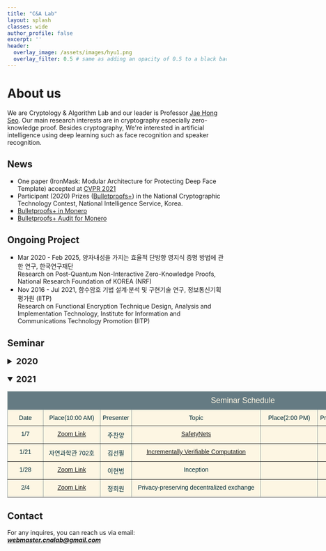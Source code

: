 ```yaml
---
title: "C&A Lab"
layout: splash
classes: wide
author_profile: false
excerpt: ''
header:
  overlay_image: /assets/images/hyu1.png
  overlay_filter: 0.5 # same as adding an opacity of 0.5 to a black background
---
```


# About us

We are Cryptology & Algorithm Lab and our leader is Professor [Jae Hong Seo](https://sites.google.com/site/jhsbhs/). Our main research interests are in cryptography especially zero-knowledge proof. Besides cryptography, We're interested in artificial intelligence using deep learning such as face recognition and speaker recognition.

## News

<ul type="square">
    <li>
        One paper (IronMask: Modular Architecture for Protecting Deep Face Template) accepted at <A href="http://cvpr2021.thecvf.com/">CVPR 2021</A>
    </li>
    <li>
        Participant (2020) Prizes (<A href="https://eprint.iacr.org/2020/735">Bulletproofs+</A>) in the National Cryptographic Technology Contest, National Intelligence Service, Korea.
    </li>
    <li>
        <A href="https://www.getmonero.org/2020/12/24/Bulletproofs+-in-Monero.html">Bulletproofs+ in Monero</A>
    </li>
    <li>
        <A href="https://twitter.com/monero/status/1349815249235537921?s=20">Bulletproofs+ Audit for Monero</A>
    </li>
</ul>    

## Ongoing Project

<ul type="square">
    <li>
        Mar 2020 - Feb 2025, 양자내성을 가지는 효율적 단방향 영지식 증명 방법에 관한 연구, 한국연구재단
        <br>
        Research on Post-Quantum Non-Interactive Zero-Knowledge Proofs, National Research Foundation of KOREA (NRF)
    </li>
    <li>
        Nov 2016 - Jul 2021, 함수암호 기법 설계·분석 및 구현기술 연구, 정보통신기획평가원 (IITP)
        <br>
        Research on Functional Encryption Technique Design, Analysis and Implementation Technology, Institute for Information and Communications Technology Promotion (IITP)
    </li>
</ul>    

## Seminar

<details>
    <summary style="font-size:1.2rem; font-weight:bold;">
        2020
    </summary>
        <style type="text/css">
    .tg  {border-collapse:collapse;border-color:#93a1a1;border-spacing:0;}
    .tg td{background-color:#fdf6e3;border-color:#93a1a1;border-style:solid;border-width:1px;color:#002b36;
      font-family:Arial, sans-serif;font-size:14px;overflow:hidden;padding:10px 5px;word-break:normal;}
    .tg th{background-color:#657b83;border-color:#93a1a1;border-style:solid;border-width:1px;color:#fdf6e3;
      font-family:Arial, sans-serif;font-size:14px;font-weight:normal;overflow:hidden;padding:10px 5px;word-break:normal;}
    .tg .tg-c3ow{border-color:inherit;text-align:center;vertical-align:top}
    .tg .tg-7jts{border-color:inherit;font-size:18px;text-align:center;vertical-align:top}
    </style>
    <table class="tg" style="undefined;table-layout: fixed; width: 1082px">
    <colgroup>
    <col style="width: 82px">
    <col style="width: 131px">
    <col style="width: 72px">
    <col style="width: 297px">
    <col style="width: 131px">
    <col style="width: 72px">
    <col style="width: 297px">
    </colgroup>
    <thead>
      <tr>
        <th class="tg-7jts" colspan="7">Seminar Schedule</th>
      </tr>
    </thead>
    <tbody>
      <tr>
        <td class="tg-c3ow">Date</td>
        <td class="tg-c3ow">Place(10:00 AM)</td>
        <td class="tg-c3ow">Presenter</td>
        <td class="tg-c3ow">Topic</td>
        <td class="tg-c3ow">Place(2:00 PM)</td>
        <td class="tg-c3ow">Presenter</td>
        <td class="tg-c3ow">Topic</td>
      </tr>
      <tr>
        <td class="tg-c3ow">6/25/2020</td>
        <td class="tg-c3ow"></td>
        <td class="tg-c3ow">N/A</td>
        <td class="tg-c3ow">N/A</td>
        <td class="tg-c3ow">자연과학관 702호</td>
        <td class="tg-c3ow">정희원</td>
          <td class="tg-c3ow"><A href="https://scalingbitcoin.org/papers/mimblewimble.pdf">Mimblewimble</A> &amp; <A href="https://eprint.iacr.org/2019/191.pdf">Zether</A></td>
      </tr>
      <tr>
        <td class="tg-c3ow">7/9/2020</td>
        <td class="tg-c3ow">자연과학관 702호</td>
        <td class="tg-c3ow">김선필</td>
        <td class="tg-c3ow">zkRollup</td>
        <td class="tg-c3ow">자연과학관 702호</td>
        <td class="tg-c3ow">주찬양</td>
          <td class="tg-c3ow"><A href="http://citeseerx.ist.psu.edu/viewdoc/download?doi=10.1.1.217.4200&rep=rep1&type=pdf">GKR</A></td>
      </tr>
      <tr>
        <td class="tg-c3ow">7/16/2020</td>
        <td class="tg-c3ow">자연과학관 702호</td>
        <td class="tg-c3ow">김동영</td>
          <td class="tg-c3ow">Interoperability(<A href="https://eprint.iacr.org/2020/433.pdf">zkrelay)</A></td>
        <td class="tg-c3ow">자연과학관 702호</td>
        <td class="tg-c3ow">이현범</td>
          <td class="tg-c3ow"><A href="https://eprint.iacr.org/2019/099.pdf">Sonic</A></td>
      </tr>
      <tr>
        <td class="tg-c3ow">7/23/2020</td>
        <td class="tg-c3ow">자연과학관 702호</td>
        <td class="tg-c3ow">김동영</td>
          <td class="tg-c3ow">Interoperability(<A href="https://eprint.iacr.org/2018/1239.pdf">Proof-of-Stake Sidechains</A>)</td>
        <td class="tg-c3ow">자연과학관 702호</td>
        <td class="tg-c3ow">정희원</td>
          <td class="tg-c3ow">Interoperability (<A href="https://arxiv.org/pdf/2002.01847.pdf">Zendoo</A>+alpha)</td>
      </tr>
      <tr>
        <td class="tg-c3ow">7/30/2020</td>
        <td class="tg-c3ow">자연과학관 702호</td>
        <td class="tg-c3ow">서재홍</td>
        <td class="tg-c3ow">Inception</td>
        <td class="tg-c3ow"></td>
        <td class="tg-c3ow">N/A</td>
        <td class="tg-c3ow">N/A</td>
      </tr>
      <tr>
        <td class="tg-c3ow">8/6/2020</td>
        <td class="tg-c3ow">자연과학관 702호</td>
        <td class="tg-c3ow">김동우</td>
          <td class="tg-c3ow"><A href="https://eprint.iacr.org/2019/142.pdf">LegoSNARK</A></td>
        <td class="tg-c3ow">자연과학관 702호</td>
        <td class="tg-c3ow">이현범</td>
          <td class="tg-c3ow"><A href="https://eprint.iacr.org/2019/1229.pdf">Supersonic</A></td>
      </tr>
      <tr>
        <td class="tg-c3ow">8/13/2020</td>
        <td class="tg-c3ow">자연과학관 702호</td>
        <td class="tg-c3ow">김지승</td>
          <td class="tg-c3ow"><A href="https://eprint.iacr.org/2018/601.pdf">VDF</A></td>
        <td class="tg-c3ow">자연과학관 702호</td>
        <td class="tg-c3ow">김선필</td>
          <td class="tg-c3ow"><A href="https://eprint.iacr.org/2019/953.pdf">Plonk</A></td>
      </tr>
      <tr>
        <td class="tg-c3ow">10/19/2020</td>
        <td class="tg-c3ow"></td>
        <td class="tg-c3ow">N/A</td>
        <td class="tg-c3ow">N/A</td>
        <td class="tg-c3ow">자연과학관 751호</td>
        <td class="tg-c3ow">주찬양</td>
          <td class="tg-c3ow"><A href="https://eprint.iacr.org/2019/1482.pdf">Virgo</A></td>
      </tr>
      <tr>
        <td class="tg-c3ow">10/26/2020</td>
        <td class="tg-c3ow">자연과학관 751호</td>
        <td class="tg-c3ow">손용하</td>
          <td class="tg-c3ow"><A href="https://eprint.iacr.org/2018/1188.pdf">Accumulator</A></td>
        <td class="tg-c3ow">자연과학관 751호</td>
        <td class="tg-c3ow">김창진</td>
          <td class="tg-c3ow"><A href="https://eprint.iacr.org/2016/260.pdf">Groth16</A></td>
      </tr>
      <tr>
        <td class="tg-c3ow">11/5/2020</td>
        <td class="tg-c3ow"></td>
        <td class="tg-c3ow">N/A</td>
        <td class="tg-c3ow">N/A</td>
        <td class="tg-c3ow">자연과학관 746호</td>
        <td class="tg-c3ow">김창진</td>
          <td class="tg-c3ow"><A href="https://eprint.iacr.org/2016/260.pdf">Groth16</A></td>
      </tr>
      <tr>
        <td class="tg-c3ow">11/9/2020</td>
        <td class="tg-c3ow">자연과학관 751호</td>
        <td class="tg-c3ow">김선필</td>
          <td class="tg-c3ow"><A href="https://eprint.iacr.org/2019/1177.pdf">Inner Pairing Product</A></td>
        <td class="tg-c3ow">자연과학관 751호</td>
        <td class="tg-c3ow">이현범</td>
          <td class="tg-c3ow"><A href="https://eprint.iacr.org/2020/1274.pdf">Dory</A> &amp; <A href="https://eprint.iacr.org/2020/1275.pdf">Kopis</A></td>
      </tr>
      <tr>
        <td class="tg-c3ow">11/16/2020</td>
        <td class="tg-c3ow">자연과학관 751호</td>
        <td class="tg-c3ow">이현범</td>
        <td class="tg-c3ow"><A href="https://eprint.iacr.org/2020/1274.pdf">Dory</A> &amp; <A href="https://eprint.iacr.org/2020/1275.pdf">Kopis</A></td>
        <td class="tg-c3ow">자연과학관 751호</td>
        <td class="tg-c3ow">김동우</td>
        <td class="tg-c3ow">Verifiable Computation on Encrypted Data</td>
      </tr>
      <tr>
        <td class="tg-c3ow">11/19/2020</td>
        <td class="tg-c3ow"></td>
        <td class="tg-c3ow">N/A</td>
        <td class="tg-c3ow">N/A</td>
        <td class="tg-c3ow">자연과학관 751호</td>
        <td class="tg-c3ow">김지승</td>
        <td class="tg-c3ow">Cryptanalysis of LPN</td>
      </tr>
      <tr>
        <td class="tg-c3ow">12/10/2020</td>
        <td class="tg-c3ow"></td>
        <td class="tg-c3ow">N/A</td>
        <td class="tg-c3ow">N/A</td>
        <td class="tg-c3ow">자연과학관 751호</td>
        <td class="tg-c3ow">김선필</td>
        <td class="tg-c3ow"><A href="https://eprint.iacr.org/2020/1274.pdf">Dory</A></td>
      </tr>
      <tr>
        <td class="tg-c3ow">12/24/2020</td>
        <td class="tg-c3ow"></td>
        <td class="tg-c3ow">N/A</td>
        <td class="tg-c3ow">N/A</td>
        <td class="tg-c3ow">자연과학관 751호</td>
        <td class="tg-c3ow">서재홍</td>
        <td class="tg-c3ow"><A href="https://eprint.iacr.org/2020/1274.pdf">Dory</A> &amp; Inception</td>
      </tr>
      <tr>
        <td class="tg-c3ow">1/7/2021</td>
        <td class="tg-c3ow"><A href="https://zoom.us/j/91625915128#success">Zoom Link</A></td>
        <td class="tg-c3ow">주찬양</td>
        <td class="tg-c3ow"><A href="https://papers.nips.cc/paper/2017/file/6048ff4e8cb07aa60b6777b6f7384d52-Paper.pdf">SafetyNets</A></td>
         <td class="tg-c3ow"></td>
        <td class="tg-c3ow">N/A</td>
        <td class="tg-c3ow">N/A</td>
      </tr>
      <tr>
        <td class="tg-c3ow">1/21/2021</td>
        <td class="tg-c3ow">자연과학관 702호</td>
        <td class="tg-c3ow">김선필</td>
        <td class="tg-c3ow"><A href="https://iacr.org/archive/tcc2008/49480001/49480001.pdf">Incrementally Verifiable Computation</A></td>
        <td class="tg-c3ow"></td>
        <td class="tg-c3ow">N/A</td>
        <td class="tg-c3ow">N/A</td>
      </tr>  
      <tr>
        <td class="tg-c3ow">1/28/2021</td>
        <td class="tg-c3ow">TBD</td>
        <td class="tg-c3ow">이현범</td>
        <td class="tg-c3ow">TBD</td>
        <td class="tg-c3ow"></td>
        <td class="tg-c3ow">N/A</td>
        <td class="tg-c3ow">N/A</td>
      </tr>  
    </tbody>
    </table>

</details>

<br>

<details open>
    <summary style="font-size:1.2rem; font-weight:bold;">
        2021
    </summary>
        <style type="text/css">
    .tg  {border-collapse:collapse;border-color:#93a1a1;border-spacing:0;}
    .tg td{background-color:#fdf6e3;border-color:#93a1a1;border-style:solid;border-width:1px;color:#002b36;
      font-family:Arial, sans-serif;font-size:14px;overflow:hidden;padding:10px 5px;word-break:normal;}
    .tg th{background-color:#657b83;border-color:#93a1a1;border-style:solid;border-width:1px;color:#fdf6e3;
      font-family:Arial, sans-serif;font-size:14px;font-weight:normal;overflow:hidden;padding:10px 5px;word-break:normal;}
    .tg .tg-c3ow{border-color:inherit;text-align:center;vertical-align:top}
    .tg .tg-7jts{border-color:inherit;font-size:18px;text-align:center;vertical-align:top}
    </style>
    <table class="tg" style="undefined;table-layout: fixed; width: 1082px">
    <colgroup>
    <col style="width: 82px">
    <col style="width: 131px">
    <col style="width: 72px">
    <col style="width: 297px">
    <col style="width: 131px">
    <col style="width: 72px">
    <col style="width: 297px">
    </colgroup>
    <thead>
      <tr>
        <th class="tg-7jts" colspan="7">Seminar Schedule</th>
      </tr>
    </thead>
    <tbody>
      <tr>
        <td class="tg-c3ow">Date</td>
        <td class="tg-c3ow">Place(10:00 AM)</td>
        <td class="tg-c3ow">Presenter</td>
        <td class="tg-c3ow">Topic</td>
        <td class="tg-c3ow">Place(2:00 PM)</td>
        <td class="tg-c3ow">Presenter</td>
        <td class="tg-c3ow">Topic</td>
      </tr>
      <tr>
        <td class="tg-c3ow">1/7</td>
        <td class="tg-c3ow"><A href="https://zoom.us/j/91625915128#success">Zoom Link</A></td>
        <td class="tg-c3ow">주찬양</td>
        <td class="tg-c3ow"><A href="https://papers.nips.cc/paper/2017/file/6048ff4e8cb07aa60b6777b6f7384d52-Paper.pdf">SafetyNets</A></td>
         <td class="tg-c3ow"></td>
        <td class="tg-c3ow">N/A</td>
        <td class="tg-c3ow">N/A</td>
      </tr>
      <tr>
        <td class="tg-c3ow">1/21</td>
        <td class="tg-c3ow">자연과학관 702호</td>
        <td class="tg-c3ow">김선필</td>
        <td class="tg-c3ow"><A href="https://iacr.org/archive/tcc2008/49480001/49480001.pdf">Incrementally Verifiable Computation</A></td>
        <td class="tg-c3ow"></td>
        <td class="tg-c3ow">N/A</td>
        <td class="tg-c3ow">N/A</td>
      </tr>  
      <tr>
        <td class="tg-c3ow">1/28</td>
        <td class="tg-c3ow"><A href="https://us02web.zoom.us/j/86870082959">Zoom Link</A></td>
        <td class="tg-c3ow">이현범</td>
        <td class="tg-c3ow">Inception</td>
        <td class="tg-c3ow"></td>
        <td class="tg-c3ow">N/A</td>
        <td class="tg-c3ow">N/A</td>
      </tr>  
      <tr>
        <td class="tg-c3ow">2/4</td>
        <td class="tg-c3ow"><A href="https://us02web.zoom.us/j/6830970476">Zoom Link</A></td>
        <td class="tg-c3ow">정희원</td>
        <td class="tg-c3ow">Privacy-preserving decentralized exchange</td>
        <td class="tg-c3ow"></td>
        <td class="tg-c3ow">N/A</td>
        <td class="tg-c3ow">N/A</td>
      </tr>  
    </tbody>
    </table>      
</details>        


## Contact

For any inquires, you can reach us via email: **_[webmaster.cnalab@gmail.com](mailto:webmaster.cnalab@gmail.com)_**